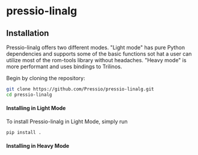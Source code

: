 # pressio-linalg

## Installation

Pressio-linalg offers two different modes. "Light mode" has pure Python dependencies and supports some of the basic functions sot hat a user can utilize most of the rom-tools library without headaches. "Heavy mode" is more performant and uses bindings to Trilinos.

Begin by cloning the repository:
```sh
git clone https://github.com/Pressio/pressio-linalg.git
cd pressio-linalg
```

#### Installing in Light Mode

To install Pressio-linalg in Light Mode, simply run
```sh
pip install .
```

#### Installing in Heavy Mode
